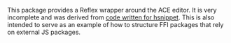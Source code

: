 This package provides a Reflex wrapper around the ACE editor.  It is very
incomplete and was derived from [code written for
hsnippet](https://github.com/mightybyte/hsnippet/blob/64cc17d2bf2bcce219f3ab8e96b7fd6071d5b56b/frontend/src/ACE.hs).
This is also intended to serve as an example of how to structure FFI packages
that rely on external JS packages.
